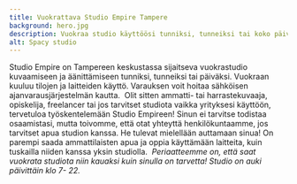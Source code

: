 ```yaml
---
title: Vuokrattava Studio Empire Tampere
background: hero.jpg
description: Vuokraa studio käyttöösi tunniksi, tunneiksi tai koko päiväksi! Samalla vuokrahinnalla saat käyttöösi tilat sekä laitteet. 
alt: Spacy studio
---
```


Studio Empire on Tampereen keskustassa sijaitseva vuokrastudio kuvaamiseen ja äänittämiseen tunniksi, tunneiksi tai päiväksi. Vuokraan kuuluu tilojen ja laitteiden käyttö. Varauksen voit hoitaa sähköisen ajanvarausjärjestelmän kautta.
​
Olit sitten ammatti- tai harrastekuvaaja, opiskelija, freelancer tai jos tarvitset studiota vaikka yrityksesi käyttöön, tervetuloa työskentelemään Studio Empireen! Sinun ei tarvitse todistaa osaamistasi, mutta toivomme, että otat yhteyttä henkilökuntaamme, jos tarvitset apua studion kanssa. He tulevat mielellään auttamaan sinua! On parempi saada ammattilaisten apua ja oppia käyttämään laitteita, kuin tuskailla niiden kanssa yksin studiolla.
​
_Periaatteemme on, että saat vuokrata studiota niin kauaksi kuin sinulla on tarvetta!
Studio on auki päivittäin klo 7- 22._
